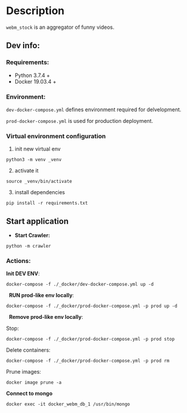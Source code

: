 # Description
`webm_stock` is an aggregator of funny videos.

## Dev info:

### Requirements:
* Python 3.7.4 +
* Docker 19.03.4 +


### Environment:
`dev-docker-compose.yml` defines environment required for delvelopment.

`prod-docker-compose.yml` is used for production deployment.

### Virtual environment configuration

1. init new virtual env
```
python3 -m venv _venv
```
2. activate it
```
source _venv/bin/activate
```
3. install dependencies
```
pip install -r requirements.txt
``` 

## Start application
* **Start Crawler:**
```
python -m crawler
```




### Actions:
**Init DEV ENV**:
``` 
docker-compose -f ./_docker/dev-docker-compose.yml up -d
```
&nbsp;
**RUN prod-like env locally**:
```
docker-compose -f ./_docker/prod-docker-compose.yml -p prod up -d
```
&nbsp;
**Remove prod-like env locally**:

Stop:
```
docker-compose -f ./_docker/prod-docker-compose.yml -p prod stop
```

Delete containers:
```
docker-compose -f ./_docker/prod-docker-compose.yml -p prod rm
```

Prune images:
```
docker image prune -a
```

**Connect to mongo**

```
docker exec -it docker_webm_db_1 /usr/bin/mongo
```
